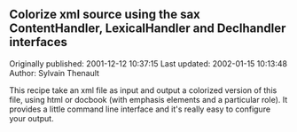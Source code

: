 ## Colorize xml source using the sax ContentHandler, LexicalHandler and Declhandler interfaces

Originally published: 2001-12-12 10:37:15
Last updated: 2002-01-15 10:13:48
Author: Sylvain Thenault

This recipe take an xml file as input and output a colorized version of this file, using html or docbook (with emphasis elements and a particular role). It provides a little command line interface and it's really easy to configure your output.